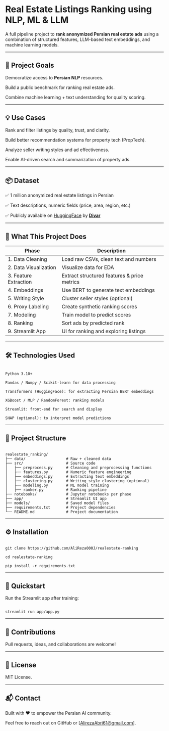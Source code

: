 # **Real Estate Listings Ranking using NLP, ML & LLM**

A full pipeline project to **rank anonymized Persian real estate ads** using a combination of structured features, LLM-based text embeddings, and machine learning models.

---

## 🌟 Project Goals

Democratize access to **Persian NLP** resources.

Build a public benchmark for ranking real estate ads.

Combine machine learning + text understanding for quality scoring.

---

## 💡 Use Cases

Rank and filter listings by quality, trust, and clarity.

Build better recommendation systems for property tech (PropTech).

Analyze seller writing styles and ad effectiveness.

Enable AI-driven search and summarization of property ads.

---

## 📦 Dataset

✅ 1 million anonymized real estate listings in Persian

✅ Text descriptions, numeric fields (price, area, region, etc.)

✅ Publicly available on [HuggingFace](https://huggingface.co/datasets/divaroffical/real_estate_ads) by [**Divar**](https://divar.ir/)

---

## 🧠 What This Project Does

| Phase            | Description                                 |
|------------------|---------------------------------------------|
| 1. Data Cleaning | Load raw CSVs, clean text and numbers       |
| 2. Data Visualization | Visualize data for EDA
| 3. Feature Extraction | Extract structured features & price metrics |
| 4. Embeddings     | Use BERT to generate text embeddings       |
| 5. Writing Style  | Cluster seller styles (optional)           |
| 6. Proxy Labeling | Create synthetic ranking scores            |
| 7. Modeling       | Train model to predict scores              |
| 8. Ranking        | Sort ads by predicted rank                 |
| 9. Streamlit App  | UI for ranking and exploring listings      |

---

## 🛠 Technologies Used

```

Python 3.10+

Pandas / Numpy / Scikit-learn for data processing

Transformers (HuggingFace): for extracting Persian BERT embeddings

XGBoost / MLP / RandomForest: ranking models

Streamlit: front-end for search and display

SHAP (optional): to interpret model predictions

```

---

## 📁 Project Structure

```

realestate_ranking/
├── data/                  # Raw + cleaned data
├── src/                   # Source code
│   ├── preprocess.py      # Cleaning and preprocessing functions
│   ├── features.py        # Numeric feature engineering
│   ├── embeddings.py      # Extracting text embeddings
│   ├── clustering.py      # Writing style clustering (optional)
│   ├── modeling.py        # ML model training
│   ├── ranker.py          # Ranking pipeline
├── notebooks/             # Jupyter notebooks per phase
├── app/                   # Streamlit UI app
├── models/                # Saved model files
├── requirements.txt       # Project dependencies
└── README.md              # Project documentation

```

---

## ⚙️ Installation

```

git clone https://github.com/AliReza000J/realestate-ranking

cd realestate-ranking

pip install -r requirements.txt

```

---

## 🚀 Quickstart

Run the Streamlit app after training:

```

streamlit run app/app.py

```

---

## 🤝 Contributions

Pull requests, ideas, and collaborations are welcome!

---

## 📜 License

MIT License.

---

## 📬 Contact

Built with ❤️ to empower the Persian AI community.

Feel free to reach out on GitHub or [AlirezaAbri61@gmail.com].
